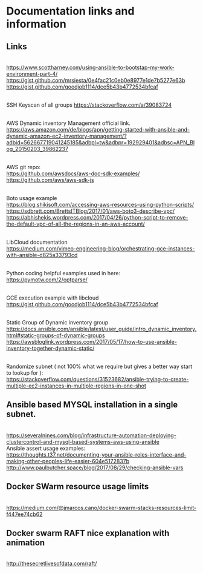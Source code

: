 # Documentation links and information

## Links
  <br /> https://www.scottharney.com/using-ansible-to-bootstap-my-work-environment-part-4/
  <br /> https://gist.github.com/mrsiesta/0e4fac21c0eb0e8977e1de7b5277e63b
  <br /> https://gist.github.com/goodjob1114/dce5b43b4772534bfcaf
  
  <br /> SSH Keyscan of all groups https://stackoverflow.com/a/39083724
  
  <br /> AWS Dynamic inventory Management official link.
    <br /> https://aws.amazon.com/de/blogs/apn/getting-started-with-ansible-and-dynamic-amazon-ec2-inventory-management/?adbid=562667719041245185&adbpl=tw&adbpr=192929401&adbsc=APN_Blog_20150203_39862237
  
  <br /> AWS git repo:
    <br /> https://github.com/awsdocs/aws-doc-sdk-examples/
    <br /> https://github.com/aws/aws-sdk-js
    
  <br /> Boto usage example
    <br /> https://blog.shikisoft.com/accessing-aws-resources-using-python-scripts/
    <br /> https://sdbrett.com/BrettsITBlog/2017/01/aws-boto3-describe-vpc/
    <br /> https://abhishekis.wordpress.com/2017/04/26/python-script-to-remove-the-default-vpc-of-all-the-regions-in-an-aws-account/
    
  <br /> LibCloud documentation
    <br /> https://medium.com/vimeo-engineering-blog/orchestrating-gce-instances-with-ansible-d825a33793cd
    
  <br /> Python coding helpful examples used in here:
    <br /> https://pymotw.com/2/optparse/

  <br /> GCE execution example with libcloud
    <br /> https://gist.github.com/goodjob1114/dce5b43b4772534bfcaf

  <br /> Static Group of Dynamic inventory group
    <br /> https://docs.ansible.com/ansible/latest/user_guide/intro_dynamic_inventory.html#static-groups-of-dynamic-groups
    <br /> https://awsbloglink.wordpress.com/2017/05/17/how-to-use-ansible-inventory-together-dynamic-static/
    
  <br /> Randomize subnet ( not 100% what we require but gives a better way start to lookup for ):
    <br /> https://stackoverflow.com/questions/31523682/ansible-trying-to-create-multiple-ec2-instances-in-multiple-regions-in-one-shot

## Ansible based MYSQL installation in a single subnet.
  <br /> https://severalnines.com/blog/infrastructure-automation-deploying-clustercontrol-and-mysql-based-systems-aws-using-ansible
  <br /> Ansible assert usage examples:
  <br /> https://thoughts.t37.net/documenting-your-ansible-roles-interface-and-making-other-peoples-life-easier-604e5172837b
  <br /> http://www.paulbutcher.space/blog/2017/08/29/checking-ansible-vars
  
 ## Docker SWarm resource usage limits
   <br /> https://medium.com/@jmarcos.cano/docker-swarm-stacks-resources-limit-f447ee74cb62
   
 ## Docker swarm RAFT nice explanation with animation
 <br /> http://thesecretlivesofdata.com/raft/

